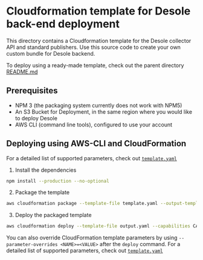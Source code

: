 # Cloudformation template for Desole back-end deployment

This directory contains a Cloudformation template for the Desole collector API and standard publishers. Use this source code to create your own custom bundle for Desole backend.

To deploy using a ready-made template, check out the parent directory [README.md](../README.md)

## Prerequisites

* NPM 3 (the packaging system currently does not work with NPM5)
* An S3 Bucket for Deployment, in the same region where you would like to deploy Desole
* AWS CLI (command line tools), configured to use your account

## Deploying using AWS-CLI and CloudFormation

For a detailed list of supported parameters, check out [`template.yaml`](template.yaml)

1. Install the dependencies
  ```bash
  npm install --production --no-optional
  ```
2. Package the template 
  ```bash
  aws cloudformation package --template-file template.yaml --output-template-file output.yaml
  ```
3. Deploy the packaged template
  ```bash
  aws cloudformation deploy --template-file output.yaml --capabilities CAPABILITY_IAM --stack-name <STACK NAME> 
  ```

You can also override CloudFormation template parameters by using `--parameter-overrides <NAME>=<VALUE>` after the `deploy` command. For a detailed list of supported parameters, check out [`template.yaml`](template.yaml)
